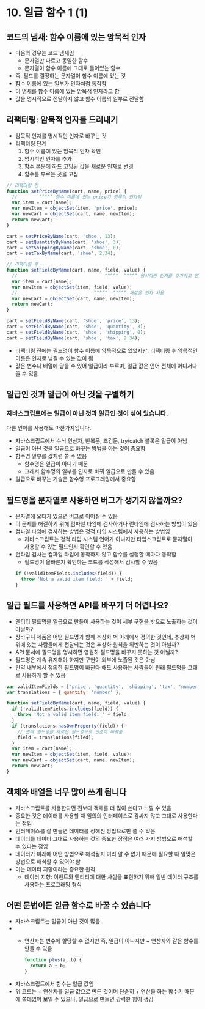 # 10. 일급 함수 1 (1)

## 코드의 냄새: 함수 이름에 있는 암묵적 인자

- 다음의 경우는 코드 냄새임
  - 문자열만 다르고 동일한 함수
  - 문자열이 함수 이름에 그대로 들어있는 함수
- 즉, 필드를 결정하는 문자열이 함수 이름에 있는 것
- 함수 이름에 있는 일부가 인자처럼 동작함
- 이 냄새를 함수 이름에 있는 암묵적 인자라고 함
- 값을 명시적으로 전달하지 않고 함수 이름의 일부로 전달함

## 리팩터링: 암묵적 인자를 드러내기

- 암묵적 인자를 명시적인 인자로 바꾸는 것
- 리팩터링 단계
  1. 함수 이름에 있는 암묵적 인자 확인
  2. 명시적인 인자를 추가
  3. 함수 본문에 하드 코딩된 값을 새로운 인자로 변경
  4. 함수를 부르는 곳을 고침

```jsx
// 리팩터링 전
function setPriceByName(cart, name, price) {
  //        ^^^^^ 함수 이름에 있는 price가 암묵적 인자임
  var item = cart[name];
  var newItem = objectSet(item, 'price', price);
  var newCart = objectSet(cart, name, newItem);
  return newCart;
}

cart = setPriceByName(cart, 'shoe', 13);
cart = setQuantityByName(cart, 'shoe', 3);
cart = setShippingByName(cart, 'shoe', 0);
cart = setTaxByName(cart, 'shoe', 2.34);

// 리팩터링 후
function setFieldByName(cart, name, field, value) {
  //                                ^^^^^  ^^^^^ 명시적인 인자를 추가하고 원래 인자는 더 일반적인 이름으로 변경
  var item = cart[name];
  var newItem = objectSet(item, field, value);
  //                            ^^^^^  ^^^^^ 새로운 인자 사용
  var newCart = objectSet(cart, name, newItem);
  return newCart;
}

cart = setFieldByName(cart, 'shoe', 'price', 13);
cart = setFieldByName(cart, 'shoe', 'quantity', 3);
cart = setFieldByName(cart, 'shoe', 'shipping', 0);
cart = setFieldByName(cart, 'shoe', 'tax', 2.34);
```

- 리팩터링 전에는 필드명이 함수 이름에 암묵적으로 있었지만, 리팩터링 후 암묵적인 이름은 인자로 넘길 수 있는 값이 됨
- 값은 변수나 배열에 담을 수 있어 일급이라 부르며, 일급 값은 언어 전체에 어디서나 쓸 수 있음

## 일급인 것과 일급이 아닌 것을 구별하기

### 자바스크립트에는 일급이 아닌 것과 일급인 것이 섞여 있습니다.

다른 언어를 사용해도 마찬가지입니다.

- 자바스크립트에서 수식 연산자, 반복문, 조건문, try/catch 블록은 일급이 아님
- 일급이 아닌 것을 일급으로 바꾸는 방법을 아는 것이 중요함
- 함수명 일부를 값처럼 쓸 수 없음
  - 함수명은 일급이 아니기 때문
  - 그래서 함수명의 일부를 인자로 바꿔 일급으로 만들 수 있음
- 일급으로 바꾸는 기술은 함수형 프로그래밍에서 중요함

## 필드명을 문자열로 사용하면 버그가 생기지 않을까요?

- 문자열에 오타가 있으면 버그로 이어질 수 있음
- 이 문제를 해결하기 위해 컴파일 타임에 검사하거나 런타임에 검사하는 방법이 있음
- 컴파일 타임에 검사하는 방법은 정적 타입 시스템에서 사용하는 방법임
  - 자바스크립트는 정적 타입 시스템 언어가 아니지만 타입스크립트로 문자열이 사용할 수 있는 필드인지 확인할 수 있음
- 런타임 검사는 컴파일 타임에 동작하지 않고 함수를 실행할 때마다 동작함
  - 필드명이 올바른지 확인하는 코드를 작성해서 검사할 수 있음
  ```jsx
  if (!validItemFields.includes(field)) {
    throw 'Not a valid item field: ' + field;
  }
  ```

## 일급 필드를 사용하면 API를 바꾸기 더 어렵나요?

- 엔티티 필드명을 일급으로 만들어 사용하는 것이 세부 구현을 밖으로 노출하는 것이 아닐까?
- 장바구니 제품은 어떤 필드명과 함께 추상화 벽 아래에서 정의한 것인데, 추상화 벽 위에 있는 사람들에게 전달되는 것은 추상화 원칙을 위반하는 것이 아닐까?
- API 문서에 필드명을 명시하면 영원히 필드명을 바꾸지 못하는 것 아닐까?
- 필드명은 계속 유지해야 하지만 구현이 외부에 노출된 것은 아님
- 만약 내부에서 정의한 필드명이 바뀐다 해도 사용하는 사람들이 원래 필드명을 그대로 사용하게 할 수 있음

```jsx
var validItemFields = ['price', 'quantity', 'shipping', 'tax', 'number'];
var translations = { quantity: 'number' };

function setFieldByName(cart, name, field, value) {
  if (!validItemFields.includes(field)) {
    throw 'Not a valid item field: ' + field;
  }
  if (translations.hasOwnProperty(field)) {
    // 원래 필드명을 새로운 필드명으로 단순히 바꿔줌
    field = translations[filed];
  }
  var item = cart[name];
  var newItem = objectSet(item, field, value);
  var newCart = objectSet(cart, name, newItem);
  return newCart;
}
```

## 객체와 배열을 너무 많이 쓰게 됩니다

- 자바스크립트를 사용한다면 전보다 객체를 더 많이 쓴다고 느낄 수 있음
- 중요한 것은 데이터를 사용할 때 임의의 인터페이스로 감싸지 않고 그대로 사용한다는 점임
- 인터페이스를 잘 만들면 데이터를 정해진 방법으로만 쓸 수 있음
- 데이터를 데이터 그대로 사용하는 것의 중요한 장점은 여러 가지 방법으로 해석할 수 있다는 점임
- 데이터가 미래에 어떤 방법으로 해석될지 미리 알 수 없기 때문에 필요할 때 알맞은 방법으로 해석할 수 있어야 함
- 이는 데이터 지향이라는 중요한 원칙
  - 데이터 지향: 이벤트와 엔티티에 대한 사실을 표현하기 위해 일반 데이터 구조를 사용하는 프로그래밍 형식

## 어떤 문법이든 일급 함수로 바꿀 수 있습니다

- 자바스크립트는 일급이 아닌 것이 많음
- - 연산자는 변수에 할당할 수 없지만 즉, 일급이 아니지만 + 연산자와 같은 함수를 만들 수 있음

    ```jsx
    function plus(a, b) {
      return a + b;
    }
    ```
- 자바스크립트에서 함수는 일급 값임
- 위 코드는 + 연산자를 일급 값으로 만든 것이며 단순히 + 연산을 하는 함수기 때문에 쓸데없어 보일 수 있으나, 일급으로 만들면 강력한 힘이 생김

